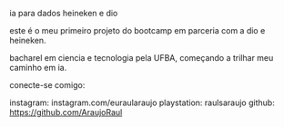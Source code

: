 ia para dados heineken e dio

este é o meu primeiro projeto do bootcamp em parceria com a dio e heineken.

bacharel em ciencia e tecnologia pela UFBA, começando a trilhar meu caminho em ia.

conecte-se comigo:

instagram: instagram.com/euraularaujo
playstation: raulsaraujo
github: https://github.com/AraujoRaul
